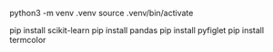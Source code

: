 python3 -m venv .venv
source .venv/bin/activate

pip install scikit-learn
pip install pandas
pip install pyfiglet
pip install termcolor